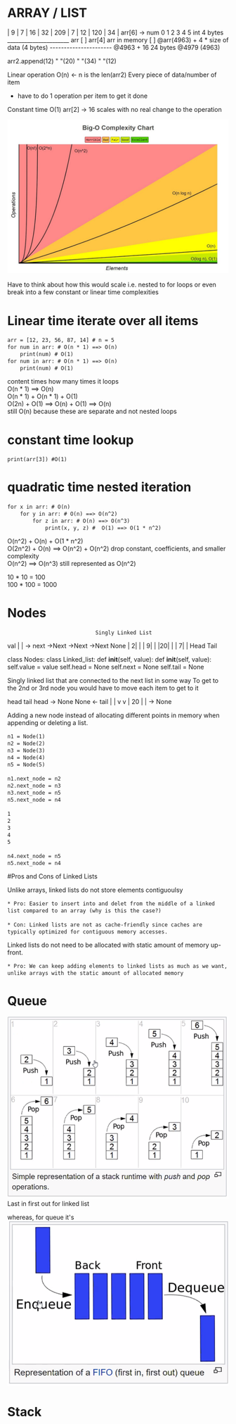 # ARRAY / LIST

| 9 | 7 | 16 | 32 | 209 | 7 | 12 | 120 | 34 |  arr[6] -> num
  0   1   2    3     4    5                              int
                                                         4 bytes
      ______________________
arr  [                      ]               arr[4]                 arr in memory
     [                      ]               @arr(4963) + 4 * size of data (4 bytes)
      ----------------------                @4963 + 16
        24 bytes                            @4979
(4963)

arr2.append(12)
"         "(20)
"         "(34)
"         "(12)

Linear operation O(n) <- n is the len(arr2)
Every piece of data/number of item
- have to do 1 operation per item to get it done

Constant time O(1)
arr[2] -> 16
scales with no real change to the operation

![big O complexity](images/bigOcomplexity.png)

Have to think about how this would scale
i.e. nested to for loops or even break into a few constant or linear time complexities

# Linear time iterate over all items
```
arr = [12, 23, 56, 87, 14] # n = 5
for num in arr: # O(n * 1) ==> O(n)
    print(num) # O(1)
for num in arr: # O(n * 1) ==> O(n)
    print(num) # O(1)
```

content times how many times it loops \
O(n * 1) ==> O(n) \
O(n * 1) + O(n * 1) + O(1) \
O(2n) + O(1) ==> O(n) + O(1) ==> O(n) \
still O(n) because these are separate and not nested loops

# constant time lookup
```
print(arr[3]) #O(1)
```

# quadratic time nested iteration
```
for x in arr: # O(n)
    for y in arr: # O(n) ==> O(n^2)
        for z in arr: # O(n) ==> O(n^3)
            print(x, y, z) #  O(1) ==> O(1 * n^2)
```
O(n^2) + O(n) + O(1 * n^2) \
O(2n^2) + O(n) ==> O(n^2) + O(n^2) drop constant, coefficients, and smaller complexity \
O(n^2) ==> O(n^3) still represented as O(n^2)

10 * 10 = 100 \
100 * 100 = 1000


# Nodes
                                Singly Linked List
val |  | -> next                    ->Next      ->Next        ->Next
            None                | 2|  |     | 9|  |     |20|  |     | 7|  |
                                 Head                        Tail

class Nodes:                      class Linked_list:
def __init__(self, value):        def __init__(self, value):
     self.value = value                 self.head = None
     self.next = None                   self.tail = None

Singly linked list that are connected to the next list in some way
To get to the 2nd or 3rd node you would have to move each item to get to it

head       tail                                 head -> None   None <- tail
    |     |
    v     v
    | 20 |  | -> None

Adding a new node instead of allocating different points in memory when appending or deleting a list.
```
n1 = Node(1)
n2 = Node(2)
n3 = Node(3)
n4 = Node(4)
n5 = Node(5)

n1.next_node = n2
n2.next_node = n3
n3.next_node = n5
n5.next_node = n4

1
2
3
4
5

n4.next_node = n5
n5.next_node = n4
```
#Pros and Cons of Linked Lists

Unlike arrays, linked lists do not store elements contiguoulsy

    * Pro: Easier to insert into and delet from the middle of a linked list compared to an array (why is this the case?)

    * Con: Linked lists are not as cache-friendly since caches are typically optimized for contiguous memory accesses.

Linked lists do not need to be allocated with static amount of memory up-front.

    * Pro: We can keep adding elements to linked lists as much as we want, unlike arrays with the static amount of allocated memory


# Queue

![LIFO](images/LIFO.png)
Last in first out for linked list

whereas, for queue it's
![FIFO](images/FIFO.png)

# Stack

